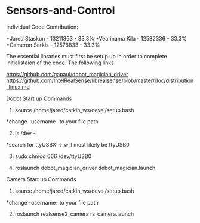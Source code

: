 # Sensors-and-Control

Individual Code Contribution:

*Jared Staskun - 13211863 - 33.3%
*Vearinama Kila - 12582336 - 33.3%
*Cameron Sarkis - 12578833 - 33.3%

The essential libraries must first be setup up in order to complete initialistaion of the code. The following links

https://github.com/gapaul/dobot_magician_driver
https://github.com/IntelRealSense/librealsense/blob/master/doc/distribution_linux.md

Dobot Start up Commands

1)	source /home/jared/catkin_ws/devel/setup.bash

*change -username- to your file path

2)	ls /dev -l

*search for ttyUSBX -> will most likely be ttyUSB0

3)	sudo chmod 666 /dev/ttyUSB0

4)	roslaunch dobot_magician_driver dobot_magician.launch

Camera Start up Commands

1) 	source /home/jared/catkin_ws/devel/setup.bash

*change -username- to your file path

2) 	roslaunch realsense2_camera rs_camera.launch
